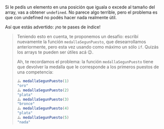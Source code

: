 Si le pedís un elemento en una posición que iguala o excede al tamaño del array, vas a obtener `undefined`. No parece algo terrible, pero el problema es que con undefined no podés hacer nada realmente útil.

Así que estás advertido: ¡no te pases de índice!

> Teniendo esto en cuenta, te proponemos un desafío: escribí nuevamente la función `medallaSegunPuesto`, que desearrollamos anteriormente, pero esta vez usando como máximo un sólo `if`. Quizás los arrays te pueden ser útiles acá :wink:.
>
> Ah, te recordamos el problema: la función `medallaSegunPuesto` tiene que devolver la medalla que le corresponde a los primeros puestos de una competencia:
>
>```javascript
>ム medallaSegunPuesto(1)
>"oro"
>ム medallaSegunPuesto(2)
>"plata"
>ム medallaSegunPuesto(3)
>"bronce"
>ム medallaSegunPuesto(4)
>"plata"
>ム medallaSegunPuesto(5)
>"nada"
```
